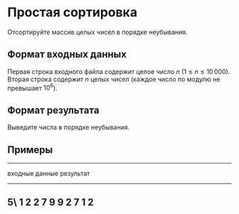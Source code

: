 # Простая сортировка

Отсортируйте массив целых чисел в порядке неубывания.

## Формат входных данных

Первая строка входного файла содержит целое число $n$ ($1 \leqslant n \leqslant 10\,000$).
Вторая строка содержит $n$ целых чисел (каждое число по модулю не превышает $10^6$).

## Формат результата

Выведите числа в порядке неубывания.

## Примеры

------------------------------
входные данные  результат
--------------  --------------
5\              1 2 2 7 9
9 2 7 1 2
------------------------------

<!--

## Примечание (во всех тестах массив содержит 10000 элементов)

  Тест  Описание
------  --------------------------------------------------------------------------------------------------------------------
     1  случайная перестановка случаных чисел                                                                               
     2  тоже, что 1, но массив упорядочен по возрастанию                                                                    
     3  тоже, что 1, но массив упорядочен по убыванию                                                                       
     4  одно число                                                                                                          
  5..7  тоже, что 1..3, только всего 2 различных числа
 8..10  тоже, что 1..3, только всего 5 различных чисел
11..13  тоже, что 1..3, только всего 20 различных чисел
    14  "пила", где каждый зуб это неубывающий массив из 5 элементов
    15  "пила", где каждый зуб это 25 элементов "вверх" и 25 "вниз"
    16  "пила", где каждый зуб это 125 элементов "вниз" и 125 "вверх"
    17  "пила", где каждый зуб это невозрастающий массив из 625 элементов
18..21  тоже, что 14..17, только части состоят из одних и тех же 2 чисел
22..25  тоже, что 14..17, только части состоят из одних и тех же 5 чисел
26..29  тоже, что 14..17, только части состоят из одних и тех же 20 чисел
30..31  неубывающий массив + 10-sorted или 250-sorted
32..33  невозрастающий массив + 50-sorted или 1250-sorted
34..35  неубывающий массив в котором выполнено 100, 1000 инверсий
36..37  невозрастающий массив в котором выполнено 300, 3000 инверсий
    38  тоже, что 1, но генератор возращает числа из нормального распределения
    39  неубывающий массив чисел из нормального распределения плюс 100 инверсий
    40  неубывающий массив чисел из нормального распределения плюс 5-sorted
41..42  тоже, что 39..40, но массив невозрастающий и 1000 инверсий/25-sorted
-->
